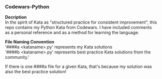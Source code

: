 ### Codewars-Python

**Decription**
<br>
In the spirit of Kata as "structured practice for consistent improvement", this repo contains my Python Kata from Codewars. I have included comments as a personal reference and as a method for learning the language.

**File Naming Convention**
<br>
'\####a \<kataname\>.py' represents my Kata solutions
<br>
'\####b \<kataname\>.py' represents best practice Kata solutions from the community.'

If there is one \####a file for a given Kata, that's because my solution was also the best practice solution!
